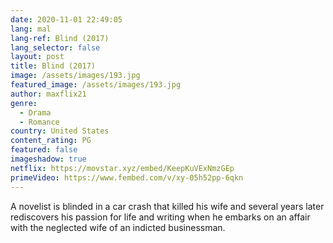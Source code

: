```yaml
---
date: 2020-11-01 22:49:05
lang: mal
lang-ref: Blind (2017)
lang_selector: false
layout: post
title: Blind (2017)
image: /assets/images/193.jpg
featured_image: /assets/images/193.jpg
author: maxflix21
genre:
  - Drama
  - Romance
country: United States
content_rating: PG
featured: false
imageshadow: true
netflix: https://movstar.xyz/embed/KeepKuVExNmzGEp
primeVideo: https://www.fembed.com/v/xy-05h52pp-6qkn
---
```

A novelist is blinded in a car crash that killed his wife and several years later rediscovers his passion for life and writing when he embarks on an affair with the neglected wife of an indicted businessman.